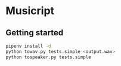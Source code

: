 # Musicript

## Getting started

```bash
pipenv install -d
python towav.py tests.simple <output.wav>
python tospeaker.py tests.simple
```
